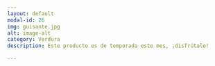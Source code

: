 ```yaml
---
layout: default
modal-id: 26
img: guisante.jpg
alt: image-alt
category: Verdura
description: Este producto es de temporada este mes, ¡disfrútalo!

---
```

